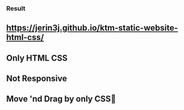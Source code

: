 ### Result
## https://jerin3j.github.io/ktm-static-website-html-css/

## Only HTML CSS
## Not Responsive
## Move 'nd Drag by only CSS🥲
